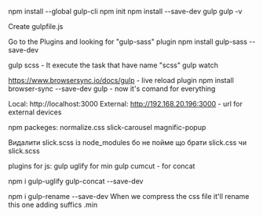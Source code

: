 npm install --global gulp-cli
npm init
npm install --save-dev gulp
gulp -v

Create gulpfile.js

Go to the Plugins and looking for "gulp-sass" plugin
npm install gulp-sass --save-dev

gulp scss - It execute the task that have name "scss"
gulp watch

https://www.browsersync.io/docs/gulp     - live reload plugin
npm install browser-sync --save-dev
gulp - now it's comand for everything

   Local: http://localhost:3000
    External: http://192.168.20.196:3000  - url for external devices

npm packeges:
    normalize.css
    slick-carousel
    magnific-popup

Видалити slick.scss із node_modules бо не пойме що брати slick.css чи slick.scss

plugins for js:
    gulp uglify for min
    gulp cumcut - for concat

npm i gulp-uglify gulp-concat --save-dev

npm i gulp-rename --save-dev When we compress the css file it'll rename this one adding suffics .min
